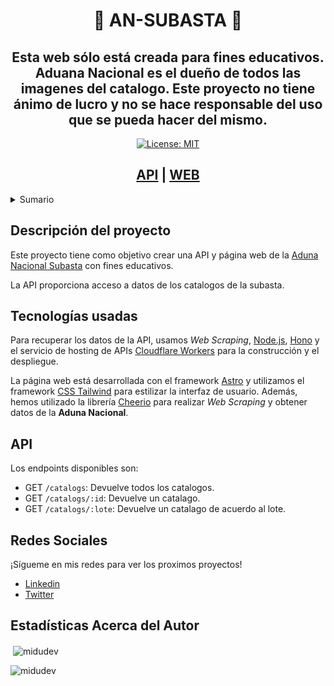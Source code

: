 <div align="center">
<h1>🚀 AN-SUBASTA 🌠</h1>
<h2>Esta web sólo está creada para fines educativos. Aduana Nacional es el dueño de todos las imagenes del catalogo. Este proyecto no tiene ánimo de lucro y no se hace responsable del uso que se pueda hacer del mismo.</h2>

[![License: MIT](https://img.shields.io/badge/License-MIT-yellow.svg)](https://opensource.org/licenses/MIT)

<h2><a href='#'>API</a> | <a href='#'>WEB</a></h2>
</div>

<details>
  <summary>Sumario</summary>
  <ol>
    <li>
      <a href="#descripción-del-proyecto">Descripción del proyecto</a>
    </li>
    <li>
      <a href="#tecnologías-usadas">Tecnologías usadas</a>
    </li>
    <li><a href="#api">API</a></li>
    <li><a href="#redes-sociales">Redes sociales</a></li>
		<li><a href="#estadísticas-acerca-del-autor">Estadísticas Acerca del Autor</a></li>
  </ol>
</details>

<!-- [![English](https://img.shields.io/badge/language-English-blue.svg)](README.en.md) -->

## Descripción del proyecto

Este proyecto tiene como objetivo crear una API y página web de la [Aduna Nacional Subasta](https://www.aduana.gob.bo/aduana7/subasta) con fines educativos.

La API proporciona acceso a datos de los catalogos de la subasta.

## Tecnologías usadas

Para recuperar los datos de la API, usamos _Web Scraping_, [Node.js](https://nodejs.org/es/), [Hono](https://honojs.dev/) y el servicio de hosting de APIs [Cloudflare Workers](https://workers.cloudflare.com/) para la construcción y el despliegue.

La página web está desarrollada con el framework [Astro](https://astro.build/) y utilizamos el framework [CSS Tailwind](https://tailwindcss.com/) para estilizar la interfaz de usuario. Además, hemos utilizado la librería [Cheerio](https://github.com/cheeriojs/cheerio) para realizar _Web Scraping_ y obtener datos de la **Aduna Nacional**.

<!-- Para probar y validar el funcionamiento de la aplicación, hemos utilizado la librería de pruebas [Vitest](https://vitest.dev/). -->

<!-- Si quieres ayudarnos, por favor toma un momento para leer el archivo [CONTRIBUTING.md](https://github.com/midudev/kings-league-project/blob/main/CONTRIBUTING.md). Allí encontrarás información útil sobre cómo contribuír de manera efectiva y cómo seguir nuestras guías de estilo. ¡Esperamos que disfrutes colaborando con nosotros! -->

## API

Los endpoints disponibles son:

- GET `/catalogs`: Devuelve todos los catalogos.
- GET `/catalogs/:id`: Devuelve un catalago.
- GET `/catalogs/:lote`: Devuelve un catalago de acuerdo al lote.

## Redes Sociales

¡Sígueme en mis redes para ver los proximos proyectos!

- [Linkedin](https://www.linkedin.com/in/angeloniterceros/)
- [Twitter](https://twitter.com/jesuz194)

## Estadísticas Acerca del Autor

<p>&nbsp;<img align="center" src="https://jordinodejs.vercel.app/api?username=jesuj&show_icons=true&locale=es&theme=calm" alt="midudev" /></p>

<p><img align="left" src="https://jordinodejs.vercel.app/api/top-langs?username=jesuj&show_icons=true&locale=es&layout=compact&theme=calm&langs_count=8&hide=php,coffeescript" alt="midudev" /></p>

